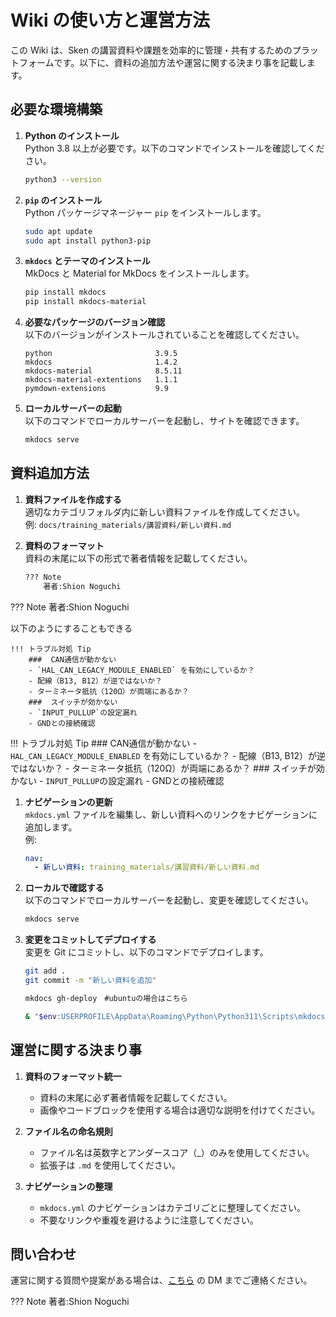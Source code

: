 # Wiki の使い方と運営方法

この Wiki は、Sken の講習資料や課題を効率的に管理・共有するためのプラットフォームです。以下に、資料の追加方法や運営に関する決まり事を記載します。

## 必要な環境構築

1. **Python のインストール**  
   Python 3.8 以上が必要です。以下のコマンドでインストールを確認してください。
   ```bash
   python3 --version
   ```

2. **`pip` のインストール**  
   Python パッケージマネージャー `pip` をインストールします。
   ```bash
   sudo apt update
   sudo apt install python3-pip
   ```

3. **`mkdocs` とテーマのインストール**  
   MkDocs と Material for MkDocs をインストールします。
   ```bash
   pip install mkdocs
   pip install mkdocs-material
   ```

4. **必要なパッケージのバージョン確認**  
   以下のバージョンがインストールされていることを確認してください。
   ```
   python                       3.9.5
   mkdocs                       1.4.2
   mkdocs-material              8.5.11
   mkdocs-material-extentions   1.1.1
   pymdown-extensions           9.9
   ```

5. **ローカルサーバーの起動**  
   以下のコマンドでローカルサーバーを起動し、サイトを確認できます。
   ```bash
   mkdocs serve
   ```

## 資料追加方法

1. **資料ファイルを作成する**  
   適切なカテゴリフォルダ内に新しい資料ファイルを作成してください。  
   例: `docs/training_materials/講習資料/新しい資料.md`

2. **資料のフォーマット**  
   資料の末尾に以下の形式で著者情報を記載してください。
   ```markdown
   ??? Note
       著者:Shion Noguchi
   ```
??? Note
    著者:Shion Noguchi


以下のようにすることもできる
```
!!! トラブル対処 Tip
    ###  CAN通信が動かない
    - `HAL_CAN_LEGACY_MODULE_ENABLED` を有効にしているか？
    - 配線（B13, B12）が逆ではないか？
    - ターミネータ抵抗（120Ω）が両端にあるか？
    ###  スイッチが効かない
    - `INPUT_PULLUP`の設定漏れ
    - GNDとの接続確認
```

!!! トラブル対処 Tip
    ###  CAN通信が動かない
    - `HAL_CAN_LEGACY_MODULE_ENABLED` を有効にしているか？
    - 配線（B13, B12）が逆ではないか？
    - ターミネータ抵抗（120Ω）が両端にあるか？
    ###  スイッチが効かない
    - `INPUT_PULLUP`の設定漏れ
    - GNDとの接続確認


1. **ナビゲーションの更新**  
   `mkdocs.yml` ファイルを編集し、新しい資料へのリンクをナビゲーションに追加します。  
   例:
   ```yaml
   nav:
     - 新しい資料: training_materials/講習資料/新しい資料.md
   ```

2. **ローカルで確認する**  
   以下のコマンドでローカルサーバーを起動し、変更を確認してください。
   ```bash
   mkdocs serve
   ```

3. **変更をコミットしてデプロイする**  
   変更を Git にコミットし、以下のコマンドでデプロイします。
   ```bash
   git add .
   git commit -m "新しい資料を追加"

   mkdocs gh-deploy　#ubuntuの場合はこちら

   & "$env:USERPROFILE\AppData\Roaming\Python\Python311\Scripts\mkdocs.exe" gh-deploy #winの場合はこちら
   ```

## 運営に関する決まり事

1. **資料のフォーマット統一**  
   - 資料の末尾に必ず著者情報を記載してください。
   - 画像やコードブロックを使用する場合は適切な説明を付けてください。

2. **ファイル名の命名規則**  
   - ファイル名は英数字とアンダースコア（_）のみを使用してください。
   - 拡張子は `.md` を使用してください。

3. **ナビゲーションの整理**  
   - `mkdocs.yml` のナビゲーションはカテゴリごとに整理してください。
   - 不要なリンクや重複を避けるように注意してください。


## 問い合わせ

運営に関する質問や提案がある場合は、[こちら](https://x.com/Flying___eagle) の DM までご連絡ください。

??? Note
    著者:Shion Noguchi